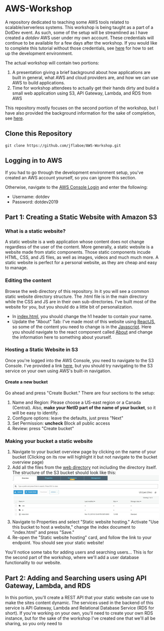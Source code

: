 # AWS-Workshop
A repository dedicated to teaching some AWS tools related to scalable/serverless systems. This workshop is being taught as a part of a DotDev event. As such, some of the setup will be streamlined as I have created a *dotdev* AWS user under my own account. These credentials will continue to be available for a few days after the workshop. If you would like to complete this tutorial without those credentials, see [here](./docs/env_setup.md) for how to set up the development environment.

The actual workshop will contain two portions:
1. A presentation giving a brief background about how applications are built in general, what AWS and cloud providers are, and how we can use AWS to build applications.
2. Time for workshop attendees to actually get their hands dirty and build a small web application using S3, API Gateway, Lambda, and RDS from AWS

This repository mostly focuses on the second portion of the workshop, but I have also provided the background information for the sake of completion, see [here](./docs/background.md).

## Clone this Repository
```
git clone https://github.com/jflaboe/AWS-Workshop.git
```

## Logging in to AWS
If you had to go through the development environment setup, you've created an AWS account yourself, so you can ignore this section.

Otherwise, navigate to the [AWS Console Login](https://940085495355.signin.aws.amazon.com/console) and enter the following:
- Username: dotdev
- Password: dotdev2019


## Part 1: Creating a Static Website with Amazon S3

### What is a static website?
A static website is a web application whose content does not change regardless of the user of the content. More generally, a static website is a website made from static components. Those static components incude HTML, CSS, and JS files, as well as images, videos and much much more. A static website is perfect for a personal website, as they are cheap and easy to manage.

### Editing the content
Browse the web directory of this repository. In it you will see a common static website directory structure. The .html file is in the main directory while the CSS and JS are in their own sub-directories. I've built most of the website for you, but you should do a little bit of personalization. 
- In [index.html](./web/index.html), you should change the h1 header to contain your name. 
- Update the "About" Tab: I've made most of this website using [ReactJS](https://reactjs.org/), so some of the content you need to change is in the [Javascript](./web/js/main.js). Here you should navigate to the react component called [About](./web/js/main.js#L124) and change the information here to something about yourself.

### Hosting a Static Website in S3
Once you're logged into the AWS Console, you need to navigate to the S3 Console. I've provided a link [here](https://s3.console.aws.amazon.com/s3/home?region=ca-central-1), but you should try navigating to the S3 service on your own using AWS's built-in navigation.

#### Create a new bucket
Go ahead and press "Create Bucket." There are four sections to the setup:
1. Name and Region: Please choose a US-east region or a Canada (Central). Also, **make your NetID part of the name of your bucket**, so it will be easy to identify.
2. Configure options: leave the defaults, just press "Next"
3. Set Permission: **uncheck** Block all public access
4. Review: press "Create bucket"

### Making your bucket a static website
1. Navigate to your bucket overview page by clicking on the name of your bucket (Clicking on its row will highlight it but not navigate to the bucket overview page)
2. Add all the files from the [web directory](./web) not including the directory itself. The structure of the S3 bucket should look like this: 
![alt-text](https://github.com/jflaboe/AWS-Workshop/blob/master/docs/images/s3%20example.JPG)
3. Navigate to Properties and select "Static website hosting." Activate "Use this bucket to host a website," change the index document to "index.html" and press "Save."
4. Re-open the "Static website hosting" card, and follow the link to your endpoint. You should see your static website!
  
You'll notice some tabs for adding users and searching users... This is for the second part of the workshop, where we'll add a user database functionality to our website.

## Part 2: Adding and Searching users using API Gateway, Lambda, and RDS
In this portion, you'll create a REST API that your static website can use to make the sites content dynamic. The services used in the backend of this service is API Gateway, Lambda and Relational Database Service (RDS for short). If you're working on your own, you'll need to create your own RDS instance, but for the sake of the workshop I've created one that we'll all be sharing, so you only need to 
